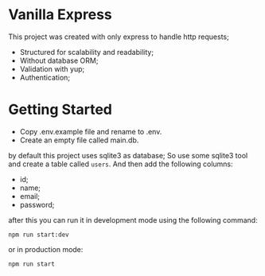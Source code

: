# Vanilla Express
This project was created with only express to handle http requests;

- Structured for scalability and readability;
- Without database ORM;
- Validation with yup;
- Authentication;

# Getting Started

- Copy .env.example file and rename to .env.
- Create an empty file called main.db.

by default this project uses sqlite3 as database;
So use some sqlite3 tool and create a table called `users`.
And then add the following columns:
- id;
- name;
- email;
- password;

after this you can run it in development mode using the following command:

`npm run start:dev`

or in production mode:

`npm run start`
